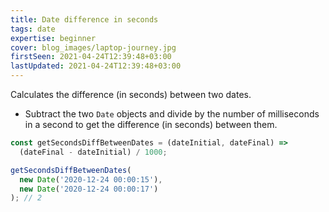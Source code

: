 ```yaml
---
title: Date difference in seconds
tags: date
expertise: beginner
cover: blog_images/laptop-journey.jpg
firstSeen: 2021-04-24T12:39:48+03:00
lastUpdated: 2021-04-24T12:39:48+03:00
---
```


Calculates the difference (in seconds) between two dates.

- Subtract the two `Date` objects and divide by the number of milliseconds in a second to get the difference (in seconds) between them.

```js
const getSecondsDiffBetweenDates = (dateInitial, dateFinal) =>
  (dateFinal - dateInitial) / 1000;
```

```js
getSecondsDiffBetweenDates(
  new Date('2020-12-24 00:00:15'),
  new Date('2020-12-24 00:00:17')
); // 2
```
